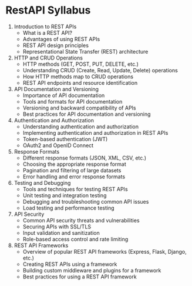 # RestAPI Syllabus

1. Introduction to REST APIs
   - What is a REST API?
   - Advantages of using REST APIs
   - REST API design principles
   - Representational State Transfer (REST) architecture
2. HTTP and CRUD Operations
   - HTTP methods (GET, POST, PUT, DELETE, etc.)
   - Understanding CRUD (Create, Read, Update, Delete) operations
   - How HTTP methods map to CRUD operations
   - REST API endpoints and resource identification
3. API Documentation and Versioning
   - Importance of API documentation
   - Tools and formats for API documentation
   - Versioning and backward compatibility of APIs
   - Best practices for API documentation and versioning
4. Authentication and Authorization
   - Understanding authentication and authorization
   - Implementing authentication and authorization in REST APIs
   - Token-based authentication (JWT)
   - OAuth2 and OpenID Connect
5. Response Formats
   - Different response formats (JSON, XML, CSV, etc.)
   - Choosing the appropriate response format
   - Pagination and filtering of large datasets
   - Error handling and error response formats
6. Testing and Debugging
   - Tools and techniques for testing REST APIs
   - Unit testing and integration testing
   - Debugging and troubleshooting common API issues
   - Load testing and performance testing
7. API Security
   - Common API security threats and vulnerabilities
   - Securing APIs with SSL/TLS
   - Input validation and sanitization
   - Role-based access control and rate limiting
8. REST API Frameworks
   - Overview of popular REST API frameworks (Express, Flask, Django, etc.)
   - Creating REST APIs using a framework
   - Building custom middleware and plugins for a framework
   - Best practices for using a REST API framework